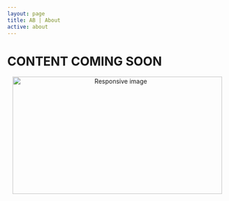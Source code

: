 ```yaml
---
layout: page
title: AB | About
active: about
---
```


# CONTENT COMING SOON
<center>
<img src="https://media.giphy.com/media/5AiQLaZhFBeGk/giphy.gif" width="480" height="269" class="img-responsive" alt="Responsive image">
</center>